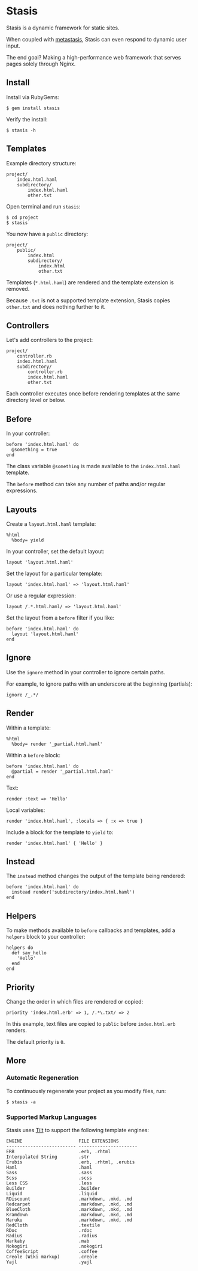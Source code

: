 Stasis
======

Stasis is a dynamic framework for static sites.

When coupled with [metastasis](https://github.com/winton/metastasis), Stasis can even respond to dynamic user input.

The end goal? Making a high-performance web framework that serves pages solely through Nginx.

Install
-------

Install via RubyGems:

<!-- language:console -->

    $ gem install stasis

Verify the install:

<!-- language:console -->

    $ stasis -h

Templates
---------

Example directory structure:

<!-- language:console -->

    project/
        index.html.haml
        subdirectory/
            index.html.haml
            other.txt

Open terminal and run `stasis`:

<!-- language:console -->

    $ cd project
    $ stasis

You now have a `public` directory:

<!-- language:console -->

    project/
        public/
            index.html
            subdirectory/
                index.html
                other.txt

Templates (`*.html.haml`) are rendered and the template extension is removed.

Because `.txt` is not a supported template extension, Stasis copies `other.txt` and does nothing further to it.

Controllers
-----------

Let's add controllers to the project:

<!-- language:console -->

    project/
        controller.rb
        index.html.haml
        subdirectory/
            controller.rb
            index.html.haml
            other.txt

Each controller executes once before rendering templates at the same directory level or below.

Before
------

In your controller:

    before 'index.html.haml' do
      @something = true
    end

The class variable `@something` is made available to the `index.html.haml` template.

The `before` method can take any number of paths and/or regular expressions.

Layouts
-------

Create a `layout.html.haml` template:

    %html
      %body= yield

In your controller, set the default layout:

    layout 'layout.html.haml'

Set the layout for a particular template:

    layout 'index.html.haml' => 'layout.html.haml'

Or use a regular expression:

    layout /.*.html.haml/ => 'layout.html.haml'

Set the layout from a `before` filter if you like:

    before 'index.html.haml' do
      layout 'layout.html.haml'
    end

Ignore
------

Use the `ignore` method in your controller to ignore certain paths.

For example, to ignore paths with an underscore at the beginning (partials):

    ignore /_.*/

Render
------

Within a template:

    %html
      %body= render '_partial.html.haml'

Within a `before` block:

    before 'index.html.haml' do
      @partial = render '_partial.html.haml'
    end

Text:

    render :text => 'Hello'

Local variables:

    render 'index.html.haml', :locals => { :x => true }

Include a block for the template to `yield` to:

    render 'index.html.haml' { 'Hello' }

Instead
-------

The `instead` method changes the output of the template being rendered:

    before 'index.html.haml' do
      instead render('subdirectory/index.html.haml')
    end

Helpers
-------

To make methods available to `before` callbacks and templates, add a `helpers` block to your controller:

    helpers do
      def say_hello
        'Hello'
      end
    end

Priority
--------

Change the order in which files are rendered or copied:

    priority 'index.html.erb' => 1, /.*\.txt/ => 2

In this example, text files are copied to `public` before `index.html.erb` renders.

The default priority is `0`.

More
----

### Automatic Regeneration

To continuously regenerate your project as you modify files, run:

<!-- language:console -->

    $ stasis -a

### Supported Markup Languages

Stasis uses [Tilt](https://github.com/rtomayko/tilt) to support the following template engines:

<!-- language:console -->

    ENGINE                     FILE EXTENSIONS
    -------------------------- ----------------------
    ERB                        .erb, .rhtml
    Interpolated String        .str
    Erubis                     .erb, .rhtml, .erubis
    Haml                       .haml
    Sass                       .sass
    Scss                       .scss
    Less CSS                   .less
    Builder                    .builder
    Liquid                     .liquid
    RDiscount                  .markdown, .mkd, .md
    Redcarpet                  .markdown, .mkd, .md
    BlueCloth                  .markdown, .mkd, .md
    Kramdown                   .markdown, .mkd, .md
    Maruku                     .markdown, .mkd, .md
    RedCloth                   .textile
    RDoc                       .rdoc
    Radius                     .radius
    Markaby                    .mab
    Nokogiri                   .nokogiri
    CoffeeScript               .coffee
    Creole (Wiki markup)       .creole
    Yajl                       .yajl